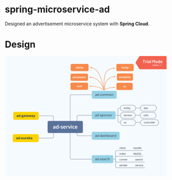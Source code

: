 # spring-microservice-ad
Designed an advertisement microservice system with <strong>Spring Cloud</strong>.

# Design
![image](/designs/ad-service.png)
